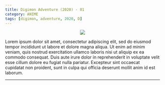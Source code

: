 ```yaml
---
title: Digimon Adventure (2020) - 01
category: ANIME
tags: [digimon, adventure, 2020, D]
---
```

<center>
<img class="medio" src="../i/609.png"/>
</center>

Lorem ipsum dolor sit amet, consectetur adipiscing elit, sed do eiusmod tempor incididunt ut labore et dolore magna aliqua. Ut enim ad minim veniam, quis nostrud exercitation ullamco laboris nisi ut aliquip ex ea commodo consequat. Duis aute irure dolor in reprehenderit in voluptate velit esse cillum dolore eu fugiat nulla pariatur. Excepteur sint occaecat cupidatat non proident, sunt in culpa qui officia deserunt mollit anim id est laborum.

---
